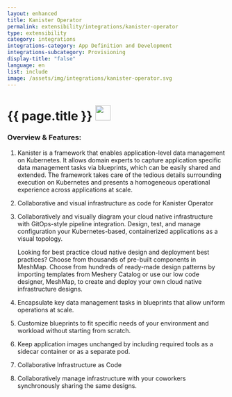 ```yaml
---
layout: enhanced
title: Kanister Operator
permalink: extensibility/integrations/kanister-operator
type: extensibility
category: integrations
integrations-category: App Definition and Development
integrations-subcategory: Provisioning
display-title: "false"
language: en
list: include
image: /assets/img/integrations/kanister-operator.svg
---
```


<h1>{{ page.title }} <img src="{{ page.image }}" style="width: 35px; height: 35px;" /></h1>


<!-- This needs replaced with the Category property, not the sub-category.
 #### About: Kanister is a framework that enables application-level data management on Kubernetes. It allows domain experts to capture application specific data management tasks via blueprints, which can be easily shared and extended. The framework takes care of the tedious details surrounding execution on Kubernetes and presents a homogeneous operational experience across applications at scale. -->

### Overview & Features:

1. Kanister is a framework that enables application-level data management on Kubernetes. It allows domain experts to capture application specific data management tasks via blueprints, which can be easily shared and extended. The framework takes care of the tedious details surrounding execution on Kubernetes and presents a homogeneous operational experience across applications at scale.

2. Collaborative and visual infrastructure as code for Kanister Operator

4. 
    Collaboratively and visually diagram your cloud native infrastructure with GitOps-style pipeline integration. Design, test, and manage configuration your Kubernetes-based, containerized applications as a visual topology.



    Looking for best practice cloud native design and deployment best practices? Choose from thousands of pre-built components in MeshMap. Choose from hundreds of ready-made design patterns by importing templates from Meshery Catalog or use our low code designer, MeshMap, to create and deploy your own cloud native infrastructure designs.



5. Encapsulate key data management tasks in blueprints that allow uniform operations at scale.

6. Customize blueprints to fit specific needs of your environment and workload without starting from scratch.

7. Keep application images unchanged by including required tools as a sidecar container or as a separate pod.

8. Collaborative Infrastructure as Code

9. Collaboratively manage infrastructure with your coworkers synchronously sharing the same designs.

